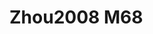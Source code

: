 # Zhou2008 M68
<a name="material" />
<script type="application/ld+json">

  {
    "@context": "https://schema.org/",
    "@type": "ChemicalSubstance",
    "http://purl.org/dc/terms/conformsTo":
      {
        "@type": "CreativeWork",
        "@id": "https://bioschemas.org/profiles/ChemicalSubstance/0.4-RELEASE/"
      },
    "@id": "https://egonw.github.io/nanowiki/nanowiki280.html#material",
    "name": "Zhou2008 M68",
    "sameAs: "http://127.0.0.1/mediawiki/index.php/Special:URIResolver/Zhou2008_M68"
  }
</script>

